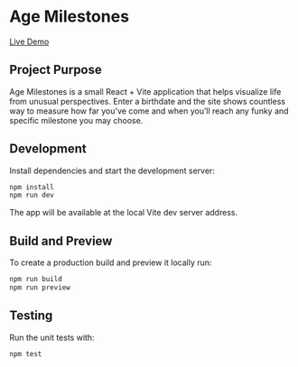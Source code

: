 # Age Milestones

[Live Demo](https://age-milestones-live.vercel.app/)

## Project Purpose

Age Milestones is a small React + Vite application that helps visualize life from unusual perspectives. Enter a birthdate and the site shows countless way to measure how far you've come and when you’ll reach any funky and specific milestone you may choose.

## Development

Install dependencies and start the development server:

```bash
npm install
npm run dev
```

The app will be available at the local Vite dev server address.

## Build and Preview

To create a production build and preview it locally run:

```bash
npm run build
npm run preview
```

## Testing

Run the unit tests with:

```bash
npm test
```
